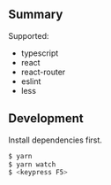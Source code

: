 
## Summary

Supported:

- typescript  
- react  
- react-router  
- eslint  
- less  

## Development

Install dependencies first.

```bash
$ yarn 
$ yarn watch
$ <keypress F5> 

```